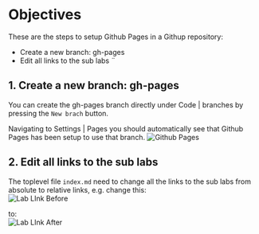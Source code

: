 # Objectives
These are the steps to setup Github Pages in a Githup repository:

* Create a new branch: gh-pages
* Edit all links to the sub labs
¨


## 1. Create a new branch: gh-pages

You can create the gh-pages branch directly under Code | branches by pressing the `New brach` button.

Navigating to Settings | Pages you should automatically see that Github Pages has been setup to use that branch.
![Github Pages](../img/gh_pages_01.png)

## 2. Edit all links to the sub labs

The toplevel file `index.md` need to change all the links to the sub labs from absolute to relative links, e.g. change this:</br>
![Lab LInk Before](../img/gh_pages_02.png)


to:</br>
![Lab LInk After](../img/gh_pages_03.png)




